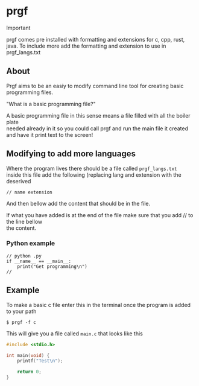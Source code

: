 # prgf

> [!IMPORTANT]
> prgf comes pre installed with formatting  and extensions for c, cpp, rust, java.
> To include more add the formatting and extension to use in prgf_langs.txt

## About
Prgf aims to be an easiy to modify command line tool for creating basic        
programming files.

"What is a basic programming file?"

A basic programming file in this sense means a file filled with all the boiler plate                
needed already in it so you could call prgf and run the main file it created and have it 
print text to the screen!

## Modifying to add more languages

Where the program lives there should be a file called `prgf_langs.txt`               
inside this file add the following (replacing lang and extension with the deserived 
```
// name extension
```

And then bellow add the content that should be in the file.

If what you have added is at the end of the file make sure that you add // to the line bellow                 
the content.

### Python example
```
// python .py
if __name__ == __main__:
    print("Get programming\n")
//
```

## Example

To make a basic c file enter this in the terminal once the program is added to your path

```
$ prgf -f c 
```

This will give you a file called `main.c` that looks like this

```c 
#include <stdio.h>

int main(void) {
    printf("Test\n");

    return 0;
}
```
